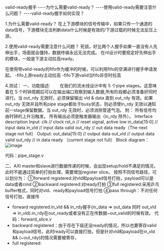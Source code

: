 valid-ready握手
----为什么需要valid-ready？
----使用valid-ready需要注意什么问题？
----valid-ready握手如何实现？

1.为什么需要valid-ready？
在上下游模块的信号传输中，如果只传一个通道的data信号，下游模块无法判断data什么时候是有效的/下游过载的时候无法反压上游。

2.使用valid-ready需要注意什么问题？
死锁。好比两个人握手如果一直没有人先伸出手，场面就会僵持，数据传输永远无法完成。
在rtl设计时要规定好先伸出手的模块，一般是下游主动拉高ready。

在使用带valid-ready的fifo作为缓冲的时候，可以利用fifo的空满进行握手申请发起。
-fifo上游ready主动拉高
-fifo下游valid当fifo非空时拉高



4.测试：
一、功能描述:
　　在我们的流水线设计中有 5 个pipe stages。这意味着在 5 个时钟周期后可以在输出端口观察到输入数据,所有阶段都必须准备好同时进行。当 out_rdy 无效时，必须保留输出 vld & data 直到 out_rdy 有效。如果out_rdy 无效并且所有pipe stage都处于busy状态，则必须使in_rdy 无效以通知前一stage保留数据。当 out_rdy 无效时，必须消除管道气泡。
附： 所有信号均由时钟的上升沿触发。 所有输出必须是触发器输出（in_rdy 除外）。
Interface description
Input:
       clk         // clock
       rst_n         // reset signal, active low
       in_data[15:0] // input data
       in_vld        // input data valid
       out_rdy        // out data ready（The next stage not full）
Output:
       out_data[15:0] // output data
       out_vld       // output data valid
       out_rdy       // in data ready （current stage not full）
Block diagram：
![image](https://github.com/user-attachments/assets/bb625705-843f-4294-a23b-d136eac94f61)

代码：pipe_stage.v

二、AXI master和slave进行数据传递的时候，会出现setup/hold不满足的情况，此时不能通过简单的打拍处理，需要增加register slice。
按照不同信号路径，可以划分为：
①forward registered:对vld和payload信号打拍，payload可以是data或者cmd
②backward registered:对ready打拍
③full registered:采用乒乓buffer格式，同时对vld、ready和payload信号打拍
④pass through：不对任何信号打拍，直接传

- forward registered:in_vld && in_rdy握手(in_data => out_data 同时 out_vld => in_vld).in_rdy在out_ready或者没有正在传数据~out_valid的时候有效。
  代码：forward_slice.v
- backward registered：由于存在下级还没ready的情况，所以也要寄存valid和payload信号。此时ready可以直接打拍，但是针对vld和payload在in_vld && (~out_rdy)的情况需要被寄存，
- full registered:

